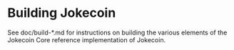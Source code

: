Building Jokecoin
=============

See doc/build-*.md for instructions on building the various
elements of the Jokecoin Core reference implementation of Jokecoin.
